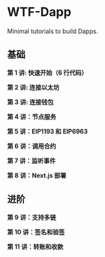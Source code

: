 # WTF-Dapp

Minimal tutorials to build Dapps.

## 基础

**第 1 讲: 快速开始（6 行代码）**

**第 2 讲: 连接以太坊**

**第 3 讲: 连接钱包**

**第 4 讲：节点服务**

**第 5 讲：EIP1193 和 EIP6963**

**第 6 讲：调用合约**

**第 7 讲：监听事件**

**第 8 讲：Next.js 部署**

## 进阶

**第 9 讲：支持多链**

**第 10 讲：签名和验签**

**第 11 讲：转账和收款**
